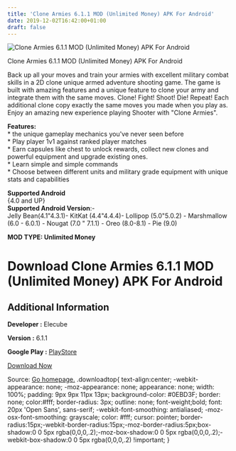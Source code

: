 ```yaml
---
title: 'Clone Armies 6.1.1 MOD (Unlimited Money) APK For Android'
date: 2019-12-02T16:42:00+01:00
draft: false
---
```


![Clone Armies 6.1.1 MOD (Unlimited Money) APK For Android](https://i0.wp.com/apkhome.net/wp-content/uploads/2019/12/Clone-Armies-6.1.1-MOD-Unlimited-Money.png "Clone Armies 6.1.1 MOD (Unlimited Money) APK For Android")

  

Clone Armies 6.1.1 MOD (Unlimited Money) APK For Android

Back up all your moves and train your armies with excellent military combat skills in a 2D clone unique armed adventure shooting game. The game is built with amazing features and a unique feature to clone your army and integrate them with the same moves. Clone! Fight! Shoot! Die! Repeat! Each additional clone copy exactly the same moves you made when you play as. Enjoy an amazing new experience playing Shooter with "Clone Armies".

**Features:**  
\* the unique gameplay mechanics you've never seen before  
\* Play player 1v1 against ranked player matches  
\* Earn capsules like chest to unlock rewards, collect new clones and powerful equipment and upgrade existing ones.  
\* Learn simple and simple commands  
\* Choose between different units and military grade equipment with unique stats and capabilities

**Supported Android**  
{4.0 and UP}  
**Supported Android Version**:-  
Jelly Bean(4.1"4.3.1)- KitKat (4.4"4.4.4)- Lollipop (5.0"5.0.2) - Marshmallow (6.0 - 6.0.1) - Nougat (7.0 " 7.1.1) - Oreo (8.0-8.1) - Pie (9.0)

**MOD TYPE: Unlimited Money**

Download Clone Armies 6.1.1 MOD (Unlimited Money) APK For Android
=================================================================

Additional Information
----------------------

**Developer :** Elecube

**Version :** 6.1.1

**Google Play :** [PlayStore](https://play.google.com/store/apps/details?id=com.clonearmies.elecube)

  

[Download Now](https://store4app.co/post/clone-armies-6-1-1-mod-unlimited-money-apk-for-android_1575300995)

  
Source: [Go homepage.](https://store4app.co/post/clone-armies-6-1-1-mod-unlimited-money-apk-for-android_1575300995) .downloadtop{ text-align:center; -webkit-appearance: none; -moz-appearance: none; appearance: none; width: 100%; padding: 9px 9px 11px 13px; background-color: #0EBD3F; border: none; color:#fff; border-radius: 3px; outline: none; font-weight;bold; font: 20px 'Open Sans', sans-serif; -webkit-font-smoothing: antialiased; -moz-osx-font-smoothing: grayscale; color: #fff; cursor: pointer; border-radius:15px;-webkit-border-radius:15px;-moz-border-radius:5px;box-shadow:0 0 5px rgba(0,0,0,.2);-moz-box-shadow:0 0 5px rgba(0,0,0,.2);-webkit-box-shadow:0 0 5px rgba(0,0,0,.2) !important; }